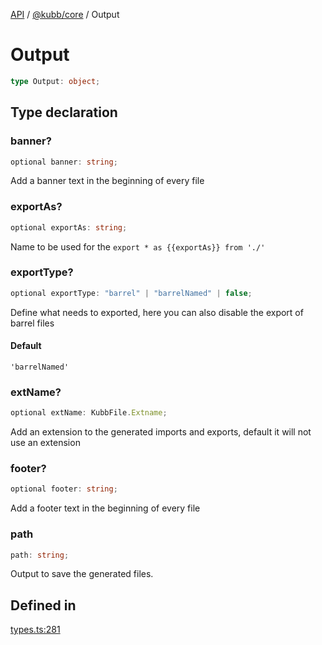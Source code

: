[API](../../../packages.md) / [@kubb/core](../index.md) / Output

# Output

```ts
type Output: object;
```

## Type declaration

### banner?

```ts
optional banner: string;
```

Add a banner text in the beginning of every file

### exportAs?

```ts
optional exportAs: string;
```

Name to be used for the `export * as {{exportAs}} from './'`

### exportType?

```ts
optional exportType: "barrel" | "barrelNamed" | false;
```

Define what needs to exported, here you can also disable the export of barrel files

#### Default

`'barrelNamed'`

### extName?

```ts
optional extName: KubbFile.Extname;
```

Add an extension to the generated imports and exports, default it will not use an extension

### footer?

```ts
optional footer: string;
```

Add a footer text in the beginning of every file

### path

```ts
path: string;
```

Output to save the generated files.

## Defined in

[types.ts:281](https://github.com/kubb-project/kubb/blob/ff80665146ae086e044807d0072fda660e72e1fd/packages/core/src/types.ts#L281)
